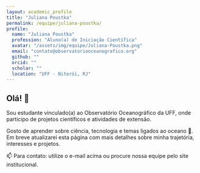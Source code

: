 ```yaml
---
layout: academic_profile
title: "Juliana Poustka"
permalink: /equipe/juliana-poustka/
profile:
  name: "Juliana Poustka"
  profession: "Aluno(a) de Iniciação Científica"
  avatar: "/assets/img/equipe/Juliana-Poustka.png"
  email: "contato@observatoriooceanografico.org"
  github: ""
  orcid: ""
  scholar: ""
  location: "UFF - Niterói, RJ"
---
```


## Olá! 👋

Sou estudante vinculado(a) ao Observatório Oceanográfico da UFF, onde participo de projetos científicos e atividades de extensão.

Gosto de aprender sobre ciência, tecnologia e temas ligados ao oceano 🌊. Em breve atualizarei esta página com mais detalhes sobre minha trajetória, interesses e projetos.

📫 Para contato: utilize o e-mail acima ou procure nossa equipe pelo site institucional.
